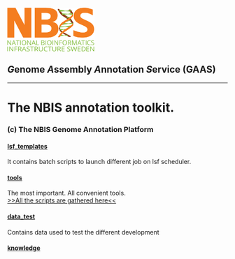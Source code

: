 
[<img align="center" src="../NBIS.png" width="200" height="100" />](https://nbis.se) 
<h2 ><em>G</em>enome <em>A</em>ssembly <em>A</em>nnotation <i>S</i>ervice (GAAS)</h2>

---------------------------

# The NBIS annotation toolkit.</br>
### (c) The NBIS Genome Annotation Platform

#### [lsf_templates](lsf_templates)
It contains batch scripts to launch different job on lsf scheduler.

#### [tools](tools)
The most important. All convenient tools.  
[>>All the scripts are gathered here<<](../bin/)  

#### [data_test](data_test)
Contains data used to test the different development

#### [knowledge](knowledge)
